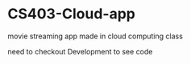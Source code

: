 # CS403-Cloud-app
movie streaming app made in cloud computing class

need to checkout Development to see code

